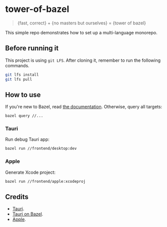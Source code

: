 # tower-of-bazel

> {fast, correct} + {no masters but ourselves} = {tower of bazel}

This simple repo demonstrates how to set up a multi-language monorepo.

## Before running it

This project is using `git LFS`. After cloning it, remember to run the following commands.

```bash
git lfs install
git lfs pull
```

## How to use

If you're new to Bazel, read [the documentation](https://bazel.build/docs). Otherwise, query all targets:

```bash
bazel query //...
```

### Tauri

Run debug Tauri app:

```bash
bazel run //frontend/desktop:dev
```

### Apple

Generate Xcode project:

```bash
bazel run //frontend/apple:xcodeproj
```

## Credits

- [Tauri](https://github.com/marmos91/tauri-bazel-next-typescript).
- [Tauri on Bazel](https://github.com/setoelkahfi/tauri-on-bazel).
- [Apple](https://github.com/mattrobmattrob/bazel-ios-swiftui-template).
